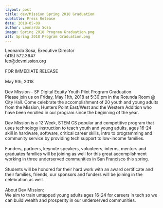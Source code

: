 ```yaml
---
layout: post
title: dev/Mission Spring 2018 Graduation
subtitle: Press Release
date: 2018-05-09
author: Leonardo Sosa
image: Spring 2018 Program Graduation.png
alt: Spring 2018 Program Graduation.png
---
```

Leonardo Sosa, Executive Director<br>
(415) 572.3947<br>
leo@devmission.org<br>
<br>
FOR IMMEDIATE RELEASE<br>
<br>
May 9th, 2018<br>
<br>
Dev Mission – SF Digital Equity Youth Pilot Program Graduation<br>
Please join us on Friday, May 11th, 2018 at 5:30 pm in the Rotunda Room @ City Hall. Come celebrate the accomplishment of 20 youth and young adults from the Mission, Hunters Point East/West and the Western Addition who have been enrolled in our program since the beginning of the year.<br>
<br>
Dev Mission is a 12 Week, STEM CS popular and competitive program that uses technology instruction to teach youth and young adults, ages 16-24 skill in hardware, software, critical career skills, intro to programming and community service by providing tech support to low-income families.<br>
<br>
Funders, partners, keynote speakers, volunteers, interns, mentors and graduates families will be joining as well for this great accomplishment working in three underserved communities in San Francisco this spring.<br>
<br>
Students will be honored for their hard work with an award certificate and their families, friends, our sponsors and funders will be joining in the celebration as well.<br>
<br>
About Dev Mission:<br>
We aim to train untapped young adults ages 16-24 for careers in tech so we can build wealth and prosperity in our underserved communities.<br>
